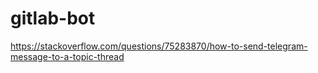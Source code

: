 # gitlab-bot


https://stackoverflow.com/questions/75283870/how-to-send-telegram-message-to-a-topic-thread
